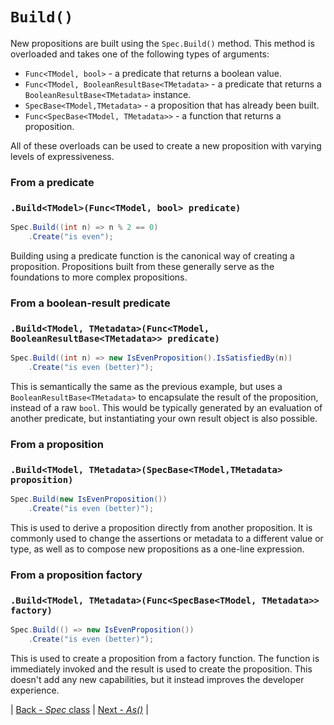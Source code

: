 ﻿# `Build()`

New propositions are built using the `Spec.Build()` method.
This method is overloaded and takes one of the following types of arguments:
* `Func<TModel, bool>` - a predicate that returns a boolean value.
* `Func<TModel, BooleanResultBase<TMetadata>` - a predicate that returns a `BooleanResultBase<TMetadata>` instance.
* `SpecBase<TModel,TMetadata>` - a proposition that has already been built.
* `Func<SpecBase<TModel, TMetadata>>` - a function that returns a proposition.

All of these overloads can be used to create a new proposition with varying levels of expressiveness.

### From a predicate

### `.Build<TModel>(Func<TModel, bool> predicate)`

```csharp
Spec.Build((int n) => n % 2 == 0) 
    .Create("is even"); 
```

Building using a predicate function is the canonical way of creating a proposition.
Propositions built from these generally serve as the foundations to more complex propositions.

### From a boolean-result predicate

### `.Build<TModel, TMetadata>(Func<TModel, BooleanResultBase<TMetadata>> predicate)`

```csharp
Spec.Build((int n) => new IsEvenProposition().IsSatisfiedBy(n))
    .Create("is even (better)");
```

This is semantically the same as the previous example, but uses a `BooleanResultBase<TMetadata>` to encapsulate the
result of the proposition, instead of a raw `bool`.
This would be typically generated by an evaluation of another predicate, but instantiating your own result object is 
also possible.

### From a proposition

### `.Build<TModel, TMetadata>(SpecBase<TModel,TMetadata> proposition)`

```csharp
Spec.Build(new IsEvenProposition())
    .Create("is even (better)");
```
This is used to derive a proposition directly from another proposition.  It is commonly used to change the
assertions or metadata to a different value or type, as well as to compose new propositions as a one-line expression.

### From a proposition factory

### `.Build<TModel, TMetadata>(Func<SpecBase<TModel, TMetadata>> factory)`

```csharp
Spec.Build(() => new IsEvenProposition())
    .Create("is even (better)");
```

This is used to create a proposition from a factory function.
The function is immediately invoked and the result is used to create the proposition.
This doesn't add any new capabilities, but it instead improves the developer experience.

| [Back - _Spec_ class](./Spec.md) | [Next - _As()_](./As.md) |